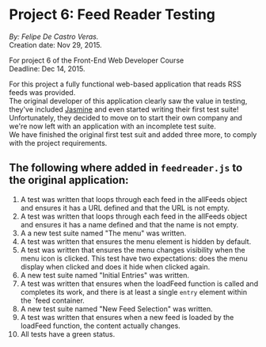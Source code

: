 # Project 6: Feed Reader Testing

*By: Felipe De Castro Veras.*   
Creation date: Nov 29, 2015.   

For project 6 of the Front-End Web Developer Course   
Deadline: Dec 14, 2015.  

For this project a fully functional web-based application that reads RSS feeds was provided.   
The original developer of this application clearly saw the value in testing, they've included [Jasmine](http://jasmine.github.io/) and even started writing their first test suite! Unfortunately, they decided to move on to start their own company and we're now left with an application with an incomplete test suite.   
We have finished the original first test suit and added three more, to comply with the project requirements.

## The following where added in `feedreader.js` to the original application: 

1. A test was written that loops through each feed in the allFeeds object and ensures it has a URL defined and that the URL is not empty.
2. A test was written that loops through each feed in the allFeeds object and ensures it has a name defined and that the name is not empty.
3. A a new test suite named "The menu" was written.
4. A test was written that ensures the menu element is hidden by default.
5. A test was written that ensures the menu changes visibility when the menu icon is clicked. This test have two expectations: does the menu display when clicked and does it hide when clicked again.
6. A new test suite named "Initial Entries" was written. 
7. A test was written that ensures when the loadFeed function is called and completes its work, and there is at least a single `entry` element within the `feed container. 
8. A new test suite named "New Feed Selection" was written. 
9. A test was written that ensures when a new feed is loaded by the loadFeed function, the content actually changes. 
10. All tests have a green status.
